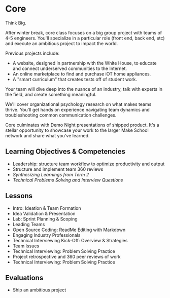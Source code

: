 # Core
Think Big.

After winter break, core class focuses on a big group project with teams of 4-5 engineers. You'll specialize in a particular role (front end, back end, etc) and execute an ambitious project to impact the world.

Previous projects include:
* A website, designed in partnership with the White House, to educate and connect underserved communities to the Internet.
* An online marketplace to find and purchase iOT home appliances.
* A "smart curriculum" that creates tests off of student work.

Your team will dive deep into the nuance of an industry, talk with experts in the field, and create something meaningful.

We'll cover organizational psychology research on what makes teams thrive. You'll get hands on experience navigating team dynamics and troubleshooting common communication challenges.

Core culminates with Demo Night presentations of shipped product. It's a stellar opportunity to showcase your work to the larger Make School network and share what you've learned.

## Learning Objectives & Competencies
* Leadership: structure team workflow to optimize productivity and output
* Structure and implement team 360 reviews
* _Synthesizing Learnings from Term 2_
* _Technical Problems Solving and Interview Questions_

## Lessons
* Intro: Ideation & Team Formation
* Idea Validation & Presentation
* Lab: Sprint Planning & Scoping
* Leading Teams
* Open Source Coding: ReadMe Editing with Markdown
* Engaging Industry Professionals
* Technical Interviewing Kick-Off: Overview & Strategies
* Team Issues
* Technical Interviewing: Problem Solving Practice
* Project retrospective and 360 peer reviews of work
* Technical Interviewing: Problem Solving Practice

## Evaluations
* Ship an ambitious project
